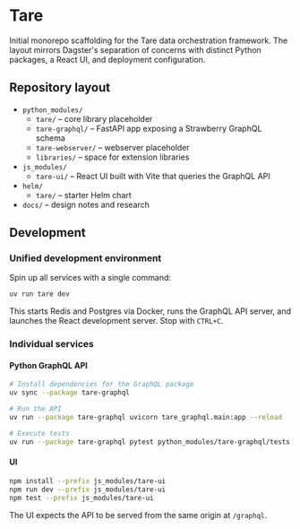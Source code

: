 # Tare

Initial monorepo scaffolding for the Tare data orchestration framework.  The layout mirrors Dagster's separation of concerns with distinct Python packages, a React UI, and deployment configuration.

## Repository layout

- `python_modules/`
  - `tare/` – core library placeholder
  - `tare-graphql/` – FastAPI app exposing a Strawberry GraphQL schema
  - `tare-webserver/` – webserver placeholder
  - `libraries/` – space for extension libraries
- `js_modules/`
  - `tare-ui/` – React UI built with Vite that queries the GraphQL API
- `helm/`
  - `tare/` – starter Helm chart
- `docs/` – design notes and research

## Development

### Unified development environment

Spin up all services with a single command:

```bash
uv run tare dev
```

This starts Redis and Postgres via Docker, runs the GraphQL API server, and
launches the React development server. Stop with `CTRL+C`.

### Individual services

#### Python GraphQL API

```bash
# Install dependencies for the GraphQL package
uv sync --package tare-graphql

# Run the API
uv run --package tare-graphql uvicorn tare_graphql.main:app --reload

# Execute tests
uv run --package tare-graphql pytest python_modules/tare-graphql/tests -q
```

#### UI

```bash
npm install --prefix js_modules/tare-ui
npm run dev --prefix js_modules/tare-ui
npm test --prefix js_modules/tare-ui
```

The UI expects the API to be served from the same origin at `/graphql`.
